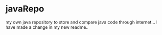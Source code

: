 # javaRepo
my own java repository to store and compare java code through internet...
I have made a change in my new readme..
